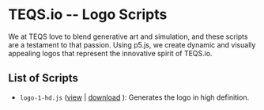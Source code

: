 # TEQS.io -- Logo Scripts

We at TEQS love to blend generative art and simulation, and these scripts are a testament to that passion. Using p5.js, we create dynamic and visually appealing logos that represent the innovative spirit of TEQS.io.

## List of Scripts

- `logo-1-hd.js` ([view](https://editor.p5js.org/thisistaimur/sketches/ZLiOXRrJC) | [download](https://editor.p5js.org/thisistaimur/full/ZLiOXRrJC) ): Generates the logo in high definition.